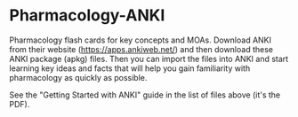 # Pharmacology-ANKI
Pharmacology flash cards for key concepts and MOAs.
Download ANKI from their website (https://apps.ankiweb.net/) and then download these ANKI package (apkg) files. Then you can import the files into ANKI and start learning key ideas and facts that will help you gain familiarity with pharmacology as quickly as possible.

See the "Getting Started with ANKI" guide in the list of files above (it's the PDF).
